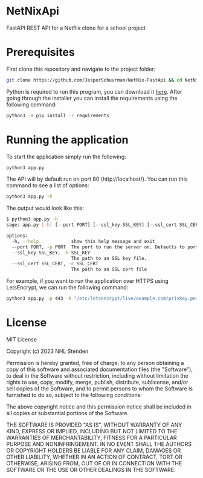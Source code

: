 # NetNixApi
FastAPI REST API for a Netflix clone for a school project

# Prerequisites

First clone this repository and navigate to the project folder:
```bash
git clone https://github.com/JesperSchuurman/NetNix-FastApi && cd NetNix-FastApi
```

Python is required to run this program, you can download it [here](https://www.python.org/downloads/). After going through the installer you can install the requirements using the following command:
```bash
python3 -m pip install -r requirements
```

# Running the application

To start the application simply run the following:

```bash
python3 app.py
```

The API will by default run on port 80 (http://localhost/). You can run this command to see a list of options:
```bash
python3 app.py -h
```

The output would look like this:

```bash
$ python3 app.py -h
sage: app.py [-h] [--port PORT] [--ssl_key SSL_KEY] [--ssl_cert SSL_CERT]

options:
  -h, --help            show this help message and exit
  --port PORT, -p PORT  The port to run the server on. Defaults to port 80.
  --ssl_key SSL_KEY, -k SSL_KEY
                        The path to an SSL key file.
  --ssl_cert SSL_CERT, -c SSL_CERT
                        The path to an SSL cert file
```

For example, if you want to run the application over HTTPS using LetsEncrypt, we can run the following command:

```bash
python3 app.py -p 443 -k "/etc/letsencrypt/live/example.com/privkey.pem" -c "/etc/letsencrypt/example.com/fullchain.pem"
```

# License

MIT License

Copyright (c) 2023 NHL Stenden

Permission is hereby granted, free of charge, to any person obtaining a copy
of this software and associated documentation files (the "Software"), to deal
in the Software without restriction, including without limitation the rights
to use, copy, modify, merge, publish, distribute, sublicense, and/or sell
copies of the Software, and to permit persons to whom the Software is
furnished to do so, subject to the following conditions:

The above copyright notice and this permission notice shall be included in all
copies or substantial portions of the Software.

THE SOFTWARE IS PROVIDED "AS IS", WITHOUT WARRANTY OF ANY KIND, EXPRESS OR
IMPLIED, INCLUDING BUT NOT LIMITED TO THE WARRANTIES OF MERCHANTABILITY,
FITNESS FOR A PARTICULAR PURPOSE AND NONINFRINGEMENT. IN NO EVENT SHALL THE
AUTHORS OR COPYRIGHT HOLDERS BE LIABLE FOR ANY CLAIM, DAMAGES OR OTHER
LIABILITY, WHETHER IN AN ACTION OF CONTRACT, TORT OR OTHERWISE, ARISING FROM,
OUT OF OR IN CONNECTION WITH THE SOFTWARE OR THE USE OR OTHER DEALINGS IN THE
SOFTWARE.